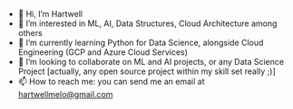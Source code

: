 - 👋 Hi, I’m Hartwell 
- 👀 I’m interested in ML, AI, Data Structures, Cloud Architecture among others
- 🌱 I’m currently learning Python for Data Science, alongside Cloud Engineering (GCP and Azure Cloud Services)
- 💞️ I’m looking to collaborate on ML and AI projects, or any Data Science Project [actually, any open source project within my skill set really ;)]
- 📫 How to reach me: you can send me an email at hartwellmelo@gmail.com

<!---
HartAyam/HartAyam is a ✨ special ✨ repository because its `README.md` (this file) appears on your GitHub profile.
You can click the Preview link to take a look at your changes.
--->
